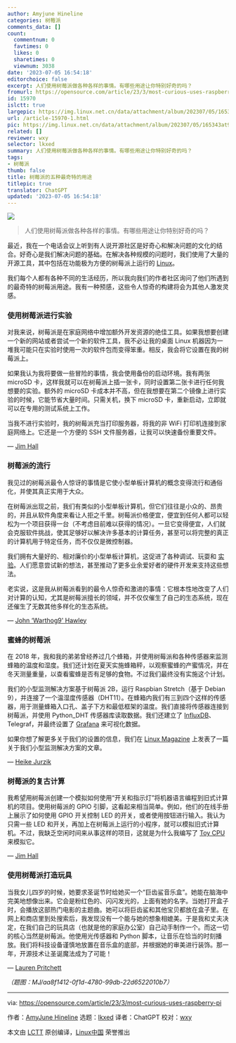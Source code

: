 ```yaml
---
author: Amyjune Hineline
categories: 树莓派
comments_data: []
count:
  commentnum: 0
  favtimes: 0
  likes: 0
  sharetimes: 0
  viewnum: 3038
date: '2023-07-05 16:54:18'
editorchoice: false
excerpt: 人们使用树莓派做各种各样的事情。有哪些用途让你特别好奇的吗？
fromurl: https://opensource.com/article/23/3/most-curious-uses-raspberry-pi
id: 15970
islctt: true
largepic: https://img.linux.net.cn/data/attachment/album/202307/05/165343at95f5gf954lfll6.jpg
url: /article-15970-1.html
pic: https://img.linux.net.cn/data/attachment/album/202307/05/165343at95f5gf954lfll6.jpg.thumb.jpg
related: []
reviewer: wxy
selector: lkxed
summary: 人们使用树莓派做各种各样的事情。有哪些用途让你特别好奇的吗？
tags:
- 树莓派
thumb: false
title: 树莓派的五种最奇特的用途
titlepic: true
translator: ChatGPT
updated: '2023-07-05 16:54:18'
---
```


![](https://img.linux.net.cn/data/attachment/album/202307/05/165343at95f5gf954lfll6.jpg)



> 
> 人们使用树莓派做各种各样的事情。有哪些用途让你特别好奇的吗？
> 
> 
> 


最近，我在一个电话会议上听到有人说开源社区是好奇心和解决问题的文化的结合。好奇心是我们解决问题的基础。在解决各种规模的问题时，我们使用了大量的开源工具，其中包括在功能极为方便的树莓派上运行的 [Linux](https://opensource.com/article/19/3/learn-linux-raspberry-pi)。


我们每个人都有各种不同的生活经历，所以我向我们的作者社区询问了他们所遇到的最奇特的树莓派用途。我有一种预感，这些令人惊奇的构建将会为其他人激发灵感。


### 使用树莓派进行实验


对我来说，树莓派是在家庭网络中增加额外开发资源的绝佳工具。如果我想要创建一个新的网站或者尝试一个新的软件工具，我不必让我的桌面 Linux 机器因为一堆我可能只在实验时使用一次的软件包而变得笨重。相反，我会将它设置在我的树莓派上。


如果我认为我将要做一些冒险的事情，我会使用备份的启动环境。我有两张 microSD 卡，这样我就可以在树莓派上插一张卡，同时设置第二张卡进行任何我想要的实验。额外的 microSD 卡成本并不高，但在我想要在第二个镜像上进行实验的时候，它能节省大量时间。只需关机，换下 microSD 卡，重新启动，立即就可以在专用的测试系统上工作。


当我不进行实验时，我的树莓派充当打印服务器，将我的非 WiFi 打印机连接到家庭网络上。它还是一个方便的 SSH 文件服务器，让我可以快速备份重要文件。


— [Jim Hall](https://opensource.com/users/jim-hall)


### 树莓派的流行


我见过的树莓派最令人惊讶的事情是它使小型单板计算机的概念变得流行和通俗化，并使其真正实用于大众。


在树莓派出现之前，我们有类似的小型单板计算机，但它们往往是小众的、昂贵的，并且从软件角度来看让人拒之千里。树莓派价格便宜，便宜到任何人都可以轻松为一个项目获得一台（不考虑目前难以获得的情况）。一旦它变得便宜，人们就会克服软件挑战，使其足够好以解决许多基本的计算任务，甚至可以将完整的真正的计算机用于特定任务，而不仅仅是微控制器。


我们拥有大量好的、相对廉价的小型单板计算机，这促进了各种调试、玩耍和 [实验](https://opensource.com/article/20/8/kubernetes-raspberry-pi)。人们愿意尝试新的想法，甚至推动了更多业余爱好者的硬件开发来支持这些想法。


老实说，这是我从树莓派看到的最令人惊奇和激进的事情：它根本性地改变了人们对计算的认知，尤其是树莓派擅长的领域，并不仅仅催生了自己的生态系统，现在还催生了无数其他多样化的生态系统。


— [John ‘Warthog9' Hawley](https://opensource.com/users/warthog9)


### 蜜蜂的树莓派


在 2018 年，我和我的弟弟曾经养过几个蜂箱，并使用树莓派和各种传感器来监测蜂箱的温度和湿度。我们还计划在夏天实施蜂箱秤，以观察蜜蜂的产蜜情况，并在冬天测量重量，以查看蜜蜂是否有足够的食物。不过我们最终没有实施这个计划。


我们的小型监测解决方案基于树莓派 2B，运行 Raspbian Stretch（基于 Debian 9），并连接了一个温湿度传感器（DHT11）。在蜂箱内我们有三到四个这样的传感器，用于测量蜂箱入口孔、盖子下方和最低框架的温度。我们直接将传感器连接到树莓派，并使用 Python\_DHT 传感器库读取数据。我们还建立了 [InfluxDB](https://opensource.com/article/17/8/influxdb-time-series-database-stack)、Telegraf，并最终设置了 [Grafana](https://opensource.com/article/21/3/raspberry-pi-grafana-cloud) 来可视化数据。


如果你想了解更多关于我们的设置的信息，我们在 [Linux Magazine](https://www.linux-magazine.com/index.php/layout/set/print/Issues/2018/214/Monitoring-Beehives) 上发表了一篇关于我们小型监测解决方案的文章。


— [Heike Jurzik](https://opensource.com/users/hej)


### 树莓派的复古计算


我希望用树莓派创建一个模拟如何使用“开关和指示灯”将机器语言编程到旧式计算机的项目。使用树莓派的 GPIO 引脚，这看起来相当简单。例如，他们的在线手册上展示了如何使用 GPIO 开关控制 LED 的开关，或者使用按钮进行输入。我认为只需一些 LED 和开关，再加上在树莓派上运行的小程序，就可以模拟旧式计算机。不过，我缺乏空闲时间来从事这样的项目，这就是为什么我编写了 [Toy CPU](https://opensource.com/article/23/1/learn-machine-language-retro-computer) 来模拟它。


— [Jim Hall](https://opensource.com/users/jim-hall)


### 使用树莓派打造玩具


当我女儿四岁的时候，她要求圣诞节时给她买一个“巨齿鲨音乐盒”。她能在脑海中完美地想像出来。它会是粉红色的、闪闪发光的，上面有她的名字。当她打开盒子时，会播放这部热门电影的主题曲。她可以将巨齿鲨和其他宝贝都放在盒子里。在网上和商店里到处搜索后，我发现没有一个能与她的想象相媲美。于是我和丈夫决定，在我们自己的玩具店（也就是他的家庭办公室）自己动手制作一个。而这一切的核心当然是树莓派。他使用光传感器和 Python 脚本，让音乐在恰当的时刻播放。我们将科技设备谨慎地放置在音乐盒的底部，并根据她的审美进行装饰。那一年，开源技术让圣诞魔法成为了可能！


— [Lauren Pritchett](https://opensource.com/users/lauren-pritchett)


*（题图：MJ/aa8f1412-0f1d-4780-99db-22d6522010b7）*




---


via: <https://opensource.com/article/23/3/most-curious-uses-raspberry-pi>


作者：[AmyJune Hineline](https://opensource.com/users/amyjune) 选题：[lkxed](https://github.com/lkxed/) 译者：ChatGPT 校对：[wxy](https://github.com/wxy)


本文由 [LCTT](https://github.com/LCTT/TranslateProject) 原创编译，[Linux中国](https://linux.cn/) 荣誉推出